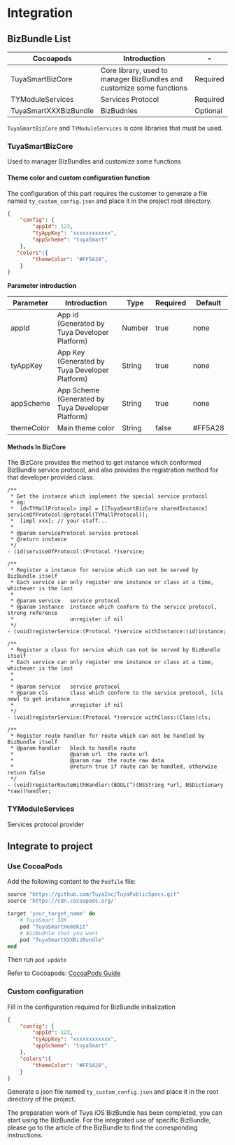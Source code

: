 # Integration



## BizBundle List

| Cocoapods                        |         Introduction                               | - |
| --------------------------- | ------------------------------------------------ | ---- |
| TuyaSmartBizCore            | Core library, used to manager BizBundles and customize some functions | Required |
| TYModuleServices            | Services Protocol                            | Required |
| TuyaSmartXXXBizBundle | BizBudnles                             | Optional |



`TuyaSmartBizCore` and `TYModuleServices` is core libraries that must be used.

### TuyaSmartBizCore

Used to manager BizBundles and customize some functions

#### Theme color and custom configuration function

The configuration of this part requires the customer to generate a file named `ty_custom_config.json` and place it in the project root directory.

```json
{
    "config": {
        "appId": 123,    
        "tyAppKey": "xxxxxxxxxxxx", 
        "appScheme": "tuyaSmart"
    },
   "colors":{
        "themeColor": "#FF5A28", 
    }
}
```



**Parameter introduction**

| Parameter            | Introduction                         | Type | Required | Default |
| --------------- | ---------------------------- |-| - | -|
| appId           | App id (Generated by Tuya Developer Platform)                     | Number | true | none |
| tyAppKey        | App Key (Generated by Tuya Developer Platform) | String | true | none |
| appScheme       | App Scheme (Generated by Tuya Developer Platform)                  | String | true | none |
| themeColor      | Main theme color                | String | false | #FF5A28 |



#### Methods In BizCore

The BizCore provides the method to get instance which conformed BizBundle service protocol, and also provides the registration method for that developer provided class.

```objc
/**
 * Get the instance which implement the special service protocol
 * eg:
 *  id<TYMallProtocol> impl = [[TuyaSmartBizCore sharedInstance] serviceOfProtocol:@protocol(TYMallProtocol)];
 *  [impl xxx]; // your staff...
 *
 * @param serviceProtocol service protocol
 * @return instance
 */
- (id)serviceOfProtocol:(Protocol *)service;

/**
 * Register a instance for service which can not be served by BizBundle itself
 * Each service can only register one instance or class at a time, whichever is the last
 *
 * @param service   service protocol
 * @param instance  instance which conform to the service protocol, strong reference
 *                  unregister if nil
 */
- (void)registerService:(Protocol *)service withInstance:(id)instance;

/**
 * Register a class for service which can not be served by BizBundle itself
 * Each service can only register one instance or class at a time, whichever is the last
 *
 *
 * @param service   service protocol
 * @param cls       class which conform to the service protocol, [cls new] to get instance
 *                  unregister if nil
 */
- (void)registerService:(Protocol *)service withClass:(Class)cls;

/**
 * Register route handler for route which can not be handled by BizBundle itself
 * @param handler   block to handle route
 *                  @param url  the route url
 *                  @param raw  the route raw data
 *                  @return true if route can be handled, otherwise return false
 */
- (void)registerRouteWithHandler:(BOOL(^)(NSString *url, NSDictionary *raw))handler;
```



### TYModuleServices

Services protocol provider


## Integrate to project

### Use CocoaPods

Add the following content to the `Podfile` file:

```ruby
source "https://github.com/TuyaInc/TuyaPublicSpecs.git"
source 'https://cdn.cocoapods.org/'

target 'your_target_name' do
    # TuyaSmart SDK
    pod "TuyaSmartHomeKit"
    # BizBudnle that you want
    pod "TuyaSmartXXXBizBundle"
end
```

Then run `pod update`

Refer to Cocoapods: [CocoaPods Guide](https://guides.cocoapods.org)


### Custom configuration

Fill in the configuration required for BizBundle initialization

```json
{
    "config": {
        "appId": 123,    
        "tyAppKey": "xxxxxxxxxxxx", 
        "appScheme": "tuyaSmart"
    },
    "colors":{
        "themeColor": "#FF5A28", 
    }
}
```
Generate a json file named `ty_custom_config.json` and place it in the root directory of the project.

The preparation work of Tuya iOS BizBundle has been completed, you can start using the BizBundle. 
For the integrated use of specific BizBundle, please go to the article of the BizBundle to find the corresponding instructions.
















